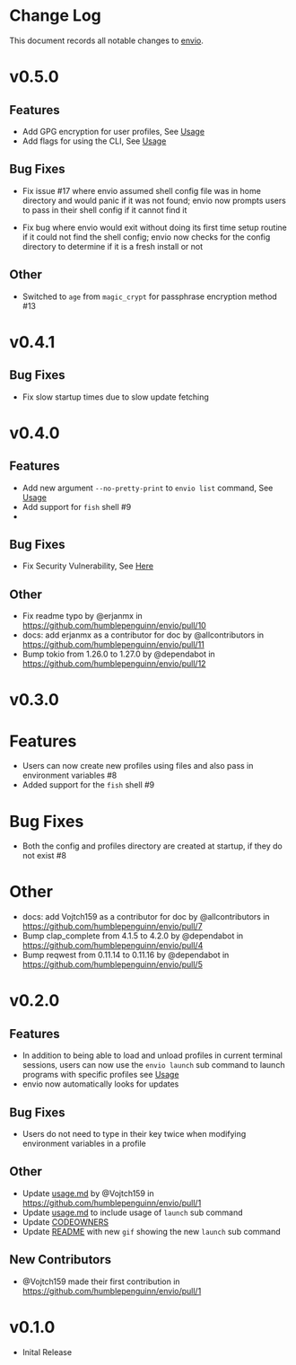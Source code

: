 # Change Log

This document records all notable changes to [envio](https://github.com/humblepenguinn/envio).

# v0.5.0
## Features
* Add GPG encryption for user profiles, See [Usage](./docs/usage.md)
* Add flags for using the CLI, See [Usage](./docs/usage.md)

## Bug Fixes
* Fix issue #17 where envio assumed shell config file was in home directory and would panic if it was not found; envio now prompts users to pass in their shell config if it cannot find it

* Fix bug where envio would exit without doing its first time setup routine if it could not find the shell config; envio now checks for the config directory to determine if it is a fresh install or not

## Other
* Switched to `age` from `magic_crypt` for passphrase encryption method #13

# v0.4.1
## Bug Fixes
* Fix slow startup times due to slow update fetching

# v0.4.0
## Features
* Add new argument `--no-pretty-print` to `envio list` command, See [Usage](./docs/usage.md)
* Add support for `fish` shell #9
*
## Bug Fixes
* Fix Security Vulnerability, See [Here](./docs/envio-profile-loading-update.md)

## Other
* Fix readme typo by @erjanmx in https://github.com/humblepenguinn/envio/pull/10
* docs: add erjanmx as a contributor for doc by @allcontributors in https://github.com/humblepenguinn/envio/pull/11
* Bump tokio from 1.26.0 to 1.27.0 by @dependabot in https://github.com/humblepenguinn/envio/pull/12

# v0.3.0
# Features
* Users can now create new profiles using files and also pass in environment variables #8
* Added support for the `fish` shell #9

# Bug Fixes
* Both the config and profiles directory are created at startup, if they do not exist #8

# Other
* docs: add Vojtch159 as a contributor for doc by @allcontributors in https://github.com/humblepenguinn/envio/pull/7
* Bump clap_complete from 4.1.5 to 4.2.0 by @dependabot in https://github.com/humblepenguinn/envio/pull/4
* Bump reqwest from 0.11.14 to 0.11.16 by @dependabot in https://github.com/humblepenguinn/envio/pull/5

# v0.2.0
## Features
* In addition to being able to load and unload profiles in current terminal sessions, users can now use the `envio launch` sub command to launch programs with specific profiles see [Usage](./docs/usage.md)
* envio now automatically looks for updates

## Bug Fixes
* Users do not need to type in their key twice when modifying environment variables in a profile

## Other
* Update [usage.md](./docs/usage.md) by @Vojtch159 in https://github.com/humblepenguinn/envio/pull/1
* Update [usage.md](./docs/usage.md) to include usage of `launch` sub command
* Update [CODEOWNERS](./CODEOWNERS)
* Update [README](./README.md) with new `gif` showing the new `launch` sub command

## New Contributors
* @Vojtch159 made their first contribution in https://github.com/humblepenguinn/envio/pull/1

# v0.1.0

- Inital Release


